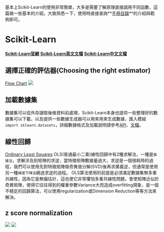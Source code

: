 基本上Scikit-Learn的使用非常簡單，大多是需要了解原理直接調用不同函數，這篇做一些基本的介紹，大致熟悉一下，使用時直接查詢**[手冊目錄](https://scikit-learn.org/stable/user_guide.html)**的介紹與範例即可。

 # Scikit-Learn #
[**Scikit-Learn官網**](http://scikit-learn.org/stable/)
[**Scikit-Learn英文文檔**](https://scikit-learn.org/stable/documentation.html#documentation-of-scikit-learn-version)
[**Scikit-Learn中文文檔**](http://sklearn.apachecn.org/)

## 選擇正確的評估器(Choosing the right estimator)
[Flow Chart](https://scikit-learn.org/stable/tutorial/machine_learning_map/index.html)
![](https://upload-images.jianshu.io/upload_images/13539817-dee1ae39d2a43eac.png?imageMogr2/auto-orient/strip%7CimageView2/2/w/1240)

## 加載數據集 ##
數據集可以從外存讀取後做資料前處理，Scikit-Learn本身也提供一些整理好的數據集可以下載，以及提供一些數據生成器可以用來用來生成數據，匯入模組`import sklearn.datasets`，詳細數據格式及加載說明請參考[API](https://scikit-learn.org/stable/modules/classes.html#module-sklearn.datasets)、[文檔](https://scikit-learn.org/stable/datasets/index.html#dataset-loading-utilities)。

## 線性回歸 ##
[Ordinary Least Squares](https://gist.github.com/jounjieli/a59b6185461ce2fe07e4c024583d46ba)
OLS(普通最小二乘)線性回歸中有2種求解法，一種是`直接法`，求解涉及到矩陣的求逆，當特徵矩陣數據量過大，求逆是一個很耗時的過程，我們可以使用先對特徵矩陣做奇異值分解(SVD)後再求廣義逆，但通常是使用另一種`梯度下降法`繞過求逆的過程。
OLS算法使用的前提是必須滿足數據集無多重共線性，因為它是無偏估計，這也使它非常懼怕多重共線性問題，會使矩陣近似於奇異矩陣，使得它往往得到的權重參數Variance大而造成overfitting現象，是一個不穩定的回歸算法，可以使用regularization或Dimension Reduction等等方法來解決。

## z score normalization ##
![](https://upload-images.jianshu.io/upload_images/13539817-9029fcd4ab3acd55.png?imageMogr2/auto-orient/strip%7CimageView2/2/w/1240)     ![](https://upload-images.jianshu.io/upload_images/13539817-aefc4dbda3437578.png?imageMogr2/auto-orient/strip%7CimageView2/2/w/1240)



